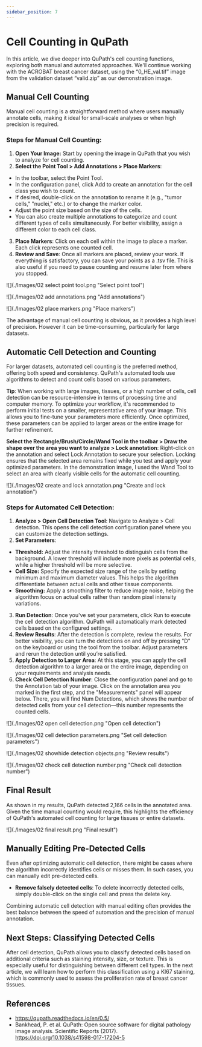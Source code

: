 ```yaml
---
sidebar_position: 7
---
```

# Cell Counting in QuPath

In this article, we dive deeper into QuPath's cell counting functions, exploring both manual and automated approaches. We'll continue working with the ACROBAT breast cancer dataset, using the “0_HE_val.tif” image from the validation dataset “valid.zip” as our demonstration image.

## Manual Cell Counting 

Manual cell counting is a straightforward method where users manually annotate cells, making it ideal for small-scale analyses or when high precision is required.

### Steps for Manual Cell Counting:
1. **Open Your Image:** Start by opening the image in QuPath that you wish to analyze for cell counting.
2. **Select the Point Tool > Add Annotations > Place Markers**:
- In the toolbar, select the Point Tool.
- In the configuration panel, click Add to create an annotation for the cell class you wish to count.
- If desired, double-click on the annotation to rename it (e.g., "tumor cells," "nuclei," etc.) or to change the marker color.
- Adjust the point size based on the size of the cells.
- You can also create multiple annotations to categorize and count different types of cells simultaneously. For better visibility, assign a different color to each cell class.
3. **Place Markers**: Click on each cell within the image to place a marker. Each click represents one counted cell.
4. **Review and Save**: Once all markers are placed, review your work. If everything is satisfactory, you can save your points as a .tsv file. This is also useful if you need to pause counting and resume later from where you stopped.

![](./Images/02 select point tool.png "Select point tool")

![](./Images/02 add annotations.png "Add annotations")

![](./Images/02 place markers.png "Place markers")

The advantage of manual cell counting is obvious, as it provides a high level of precision. However it can be time-consuming, particularly for large datasets.

## Automatic Cell Detection and Counting

For larger datasets, automated cell counting is the preferred method, offering both speed and consistency. QuPath's automated tools use algorithms to detect and count cells based on various parameters.

**Tip**: When working with large images, tissues, or a high number of cells, cell detection can be resource-intensive in terms of processing time and computer memory. To optimize your workflow, it's recommended to perform initial tests on a smaller, representative area of your image. This allows you to fine-tune your parameters more efficiently. Once optimized, these parameters can be applied to larger areas or the entire image for further refinement.

**Select the Rectangle/Brush/Circle/Wand Tool in the toolbar > Draw the shape over the area you want to analyze > Lock annotation**: Right-click on the annotation and select Lock Annotation to secure your selection. Locking ensures that the selected area remains fixed while you test and apply your optimized parameters. In the demonstration image, I used the Wand Tool to select an area with clearly visible cells for the automatic cell counting.

![](./Images/02 create and lock annotation.png "Create and lock annotation")

### Steps for Automated Cell Detection:
1. **Analyze > Open Cell Detection Tool**: Navigate to Analyze > Cell detection. This opens the cell detection configuration panel where you can customize the detection settings.
2. **Set Parameters**:
- **Threshold:** Adjust the intensity threshold to distinguish cells from the background. A lower threshold will include more pixels as potential cells, while a higher threshold will be more selective.
- **Cell Size:** Specify the expected size range of the cells by setting minimum and maximum diameter values. This helps the algorithm differentiate between actual cells and other tissue components.
- **Smoothing:** Apply a smoothing filter to reduce image noise, helping the algorithm focus on actual cells rather than random pixel intensity variations.
3. **Run Detection**: Once you've set your parameters, click Run to execute the cell detection algorithm. QuPath will automatically mark detected cells based on the configured settings.
4. **Review Results**: After the detection is complete, review the results. For better visibility, you can turn the detections on and off by pressing "D" on the keyboard or using the tool from the toolbar. Adjust parameters and rerun the detection until you’re satisfied.
5. **Apply Detection to Larger Area**: At this stage, you can apply the cell detection algorithm to a larger area or the entire image, depending on your requirements and analysis needs.
6. **Check Cell Detection Number**: Close the configuration panel and go to the Annotation tab of your image. Click on the annotation area you marked in the first step, and the "Measurements" panel will appear below. There, you will find Num Detections, which shows the number of detected cells from your cell detection—this number represents the counted cells.

![](./Images/02 open cell detection.png "Open cell detection")

![](./Images/02 cell detection parameters.png "Set cell detection parameters")

![](./Images/02 showhide detection objects.png "Review results")

![](./Images/02 check cell detection number.png "Check cell detection number")

## Final Result

As shown in my results, QuPath detected 2,166 cells in the annotated area. Given the time manual counting would require, this highlights the efficiency of QuPath's automated cell counting for large tissues or entire datasets.

![](./Images/02 final result.png "Final result")

## Manually Editing Pre-Detected Cells

Even after optimizing automatic cell detection, there might be cases where the algorithm incorrectly identifies cells or misses them. In such cases, you can manually edit pre-detected cells.

- **Remove falsely detected cells**: To delete incorrectly detected cells, simply double-click on the single cell and press the delete key. 

Combining automatic cell detection with manual editing often provides the best balance between the speed of automation and the precision of manual annotation.

## Next Steps: Classifying Detected Cells

After cell detection, QuPath allows you to classify detected cells based on additional criteria such as staining intensity, size, or texture. This is especially useful for distinguishing between different cell types. In the next article, we will learn how to perform this classification using a KI67 staining, which is commonly used to assess the proliferation rate of breast cancer tissues.

## References

- https://qupath.readthedocs.io/en/0.5/
- Bankhead, P. et al. QuPath: Open source software for digital pathology image analysis. Scientific Reports (2017). https://doi.org/10.1038/s41598-017-17204-5

